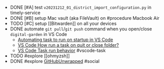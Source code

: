 - DONE [#A] test `v20231212_01_district_import_configuration.py` in timely-service
- DONE [#B] setup Mac vault (aka FileVault) on #procedure Macbook Air
- TODO [#C] setup [[Bitwarden]] on all your devices
- DONE automate `git pull`/`git push` command when you open/close `digital-garden` in VS Code
	- [Automating task to run on startup in VS Code](https://sdivakarrajesh.medium.com/automating-task-to-run-on-startup-in-vscode-fe30d7f99454)
	- [VS Code How run a task on quit or close folder?](https://stackoverflow.com/a/77058296/7753274)
	- [VS Code Task run behavior](https://code.visualstudio.com/docs/editor/tasks#_run-behavior) #vscode-task
- TODO #explore [[ohmyzsh]]
- DONE #explore [GitHubUnwrapped](https://githubunwrapped.com/) #social